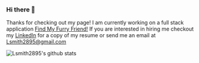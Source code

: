 ### Hi there 👋
  Thanks for checking out my page!
  I am currently working on a full stack application [Find My Furry Friend!](https://github.com/Lsmith2895/FindMyFurryFriend) 
  If you are interested in hiring me checkout my [LinkedIn](https://www.linkedin.com/in/logansmith2895/) for a copy of my resume or send me an email at Lsmith2895@gmail.com
  
  
![Lsmith2895's github stats](https://github-readme-stats.vercel.app/api?username=Lsmith2895&show_icons=true&theme=maroongold)
